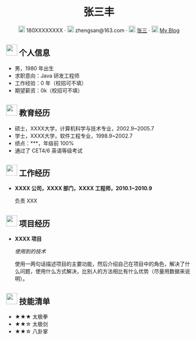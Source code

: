  <center>
     <h1>张三丰</h1>
     <div>
         <span>
             <img src="assets/phone-solid.svg" width="18px">
             180XXXXXXXX
         </span>
         ·
         <span>
             <img src="assets/envelope-solid.svg" width="18px">
             zhengsan@163.com
         </span>
         ·
         <span>
             <img src="assets/github-brands.svg" width="18px">
             <a href="https://github.com/张三">张三</a>
         </span>
         ·
         <span>
             <img src="assets/rss-solid.svg" width="18px">
             <a href="#">My Blog</a>
         </span>
     </div>
 </center>

 ## <img src="assets/info-circle-solid.svg" width="30px"> 个人信息 

 - 男，1980 年出生
 - 求职意向：Java 研发工程师
 - 工作经验：0 年（校招可不填）
 - 期望薪资：0k（校招可不填）

## <img src="assets/graduation-cap-solid.svg" width="30px"> 教育经历

- 硕士，XXXX大学，计算机科学与技术专业，2002.9~2005.7
- 学士，XXXX大学，软件工程专业，1998.9~2002.7
- 绩点：***，年级前 100%
- 通过了 CET4/6 英语等级考试

## <img src="assets/briefcase-solid.svg" width="30px"> 工作经历

- **XXXX 公司，XXXX 部门，XXXX 工程师，2010.1~2010.9**

   负责 XXX

## <img src="assets/project-diagram-solid.svg" width="30px"> 项目经历

- **XXXX 项目**

  *使用到的技术*

  使用一两句话描述项目的主要功能，然后介绍自己在项目中的角色，解决了什么问题，使用什么方式解决，比别人的方法相比有什么优势（尽量用数据来说明）。

## <img src="assets/tools-solid.svg" width="30px"> 技能清单

- ★★★ 太极拳
- ★★☆ 太极剑
- ★★☆ 八卦掌
